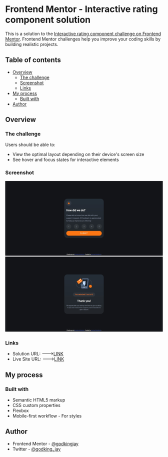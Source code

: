 # Frontend Mentor - Interactive rating component solution

This is a solution to the [Interactive rating component challenge on Frontend Mentor](https://www.frontendmentor.io/challenges/interactive-rating-component-koxpeBUmI). Frontend Mentor challenges help you improve your coding skills by building realistic projects. 

## Table of contents

- [Overview](#overview)
  - [The challenge](#the-challenge)
  - [Screenshot](#screenshot)
  - [Links](#links)
- [My process](#my-process)
  - [Built with](#built-with)
- [Author](#author)


## Overview

### The challenge

Users should be able to:

- View the optimal layout depending on their device's screen size
- See hover and focus states for interactive elements

### Screenshot

![](./screenshot.jpg)
![](./screenshot-thank-you.jpg)

### Links

- Solution URL:
  --->[LINK](https://www.frontendmentor.io/solutions/responsive-interactive-rating-component-html-css-js-efe9aHX_90)
- Live Site URL:
  --->[LINK](https://godkingjay.github.io/frontendmentor.io_Interactive-rating-component/)

## My process

### Built with

- Semantic HTML5 markup
- CSS custom properties
- Flexbox
- Mobile-first workflow - For styles



## Author

- Frontend Mentor - [@godkingjay](https://www.frontendmentor.io/profile/godkingjay)
- Twitter - [@godking_jay](https://www.twitter.com/godking_jay)


